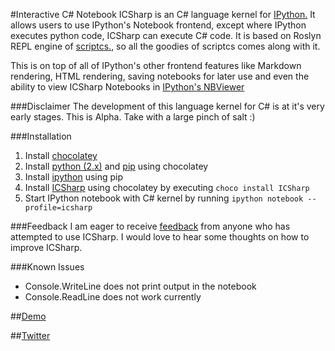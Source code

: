#Interactive C# Notebook
ICSharp is an C# language kernel for [IPython.](http://ipython.org) It allows users
to use IPython's Notebook frontend, except where IPython executes python code, ICSharp
can execute C# code. It is based on Roslyn REPL engine of [scriptcs.](http://scriptcs.net/),
so all the goodies of scriptcs comes along with it.

This is on top of all of IPython's other frontend features like Markdown rendering,
HTML rendering, saving notebooks for later use and even the ability to view ICSharp
Notebooks in [IPython's NBViewer](http://nbviewer.ipython.org/)

###Disclaimer
The development of this language kernel for C# is at it's very early stages.
This is Alpha. Take with a large pinch of salt :)

###Installation
1. Install [chocolatey](https://chocolatey.org)
2. Install [python \(2.x\)](https://chocolatey.org/packages/python2) and [pip](https://chocolatey.org/packages/pip) using chocolatey
3. Install [ipython](http://ipython.org/install.html) using pip
4. Install [ICSharp](https://chocolatey.org/packages/ICSharp/0.1) using chocolatey by executing `choco install ICSharp`
5. Start IPython notebook with C# kernel by running `ipython notebook --profile=icsharp`

###Feedback
I am eager to receive [feedback](mailto:zabirauf@gmail.com) from anyone who has attempted to use ICSharp. I would love to hear
some thoughts on how to improve ICSharp.

###Known Issues
* Console.WriteLine does not print output in the notebook
* Console.ReadLine does not work currently

##[Demo](http://nbviewer.ipython.org/urls/gist.githubusercontent.com/zabirauf/a0d4aa22b383afaa1e23/raw/65e539dc98b2cf3e38cc26faf3575e50f4ac9108/iCSharp%20Sample.ipynb)

##[Twitter](http://twitter.com/zabirauf)

